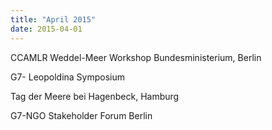 ```yaml
---
title: "April 2015"
date: 2015-04-01
---
```


CCAMLR Weddel-Meer Workshop Bundesministerium, Berlin

G7- Leopoldina Symposium

Tag der Meere bei Hagenbeck, Hamburg

G7-NGO Stakeholder Forum Berlin
